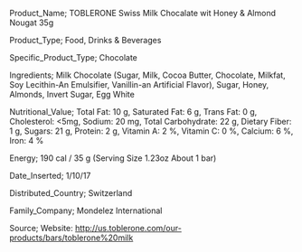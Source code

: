 Product_Name; TOBLERONE Swiss Milk Chocalate wit Honey & Almond Nougat 35g

Product_Type; Food, Drinks & Beverages

Specific_Product_Type; Chocolate

Ingredients; Milk Chocolate (Sugar, Milk, Cocoa Butter, Chocolate, Milkfat, Soy Lecithin-An Emulsifier, Vanillin-an Artificial Flavor), Sugar, Honey, Almonds, Invert Sugar, Egg White    


Nutritional_Value; Total Fat: 10 g, Saturated Fat: 6 g, Trans Fat: 0 g, Cholesterol: <5mg, Sodium: 20 mg, Total Carbohydrate: 22 g, Dietary Fiber: 1 g, Sugars: 21 g, Protein: 2 g, Vitamin A: 2 %, Vitamin C: 0 %, Calcium: 6 %, Iron: 4 %   

Energy; 190 cal / 35 g (Serving Size 1.23oz About 1 bar)

Date_Inserted; 1/10/17 

Distributed_Country; Switzerland

Family_Company; Mondelez International

Source; Website: http://us.toblerone.com/our-products/bars/toblerone%20milk

